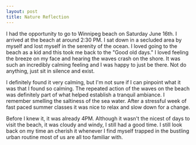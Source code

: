 ```yaml
---
layout: post
title: Nature Reflection
---
```


I had the opportunity to go to Winnipeg beach on Saturday June 16th. I arrived at the beach at around 2:30 PM. I sat down in a secluded area by myself and lost myself in the serenity of the ocean.
I loved going to the beach as a kid and this took me back to the "Good old days." I loved feeling the breeze on my face and hearing the waves crash on the shore. It was such an incredibly calming feeling and I was happy to just be there. Not do anything, just sit in silence and exist.

I definitely found it very calming, but I'm not sure if I can pinpoint what it was that I found so
calming. The repeated action of the waves on the beach was definitely part of what helped establish a tranquil ambiance. I remember smelling the saltiness of the sea water. After a stressful week of fast paced summer classes it was nice to relax and slow down for a change.

Before I knew it, it was already 4PM. Although it wasn't the nicest of days to visit the beach, it was cloudy and windy, I still had a good time. I still look back on my time an cherish it whenever I find myself trapped in the bustling urban routine most of us are all too familiar with.
